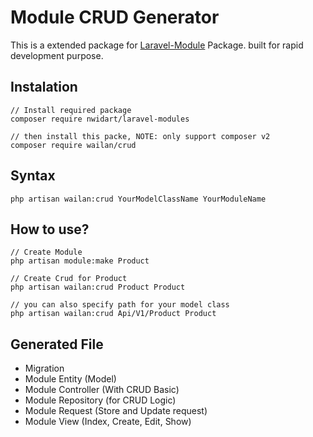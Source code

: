 # Module CRUD Generator

This is a extended package for [Laravel-Module](https://nwidart.com/laravel-modules/v6/introduction) Package.
built for rapid development purpose.

## Instalation
```
// Install required package
composer require nwidart/laravel-modules

// then install this packe, NOTE: only support composer v2
composer require wailan/crud  
```
## Syntax
```
php artisan wailan:crud YourModelClassName YourModuleName 
```

## How to use?
```
// Create Module
php artisan module:make Product

// Create Crud for Product
php artisan wailan:crud Product Product

// you can also specify path for your model class
php artisan wailan:crud Api/V1/Product Product
```

## Generated File
- Migration
- Module Entity (Model)
- Module Controller (With CRUD Basic)
- Module Repository (for CRUD Logic)
- Module Request (Store and Update request)
- Module View (Index, Create, Edit, Show)
